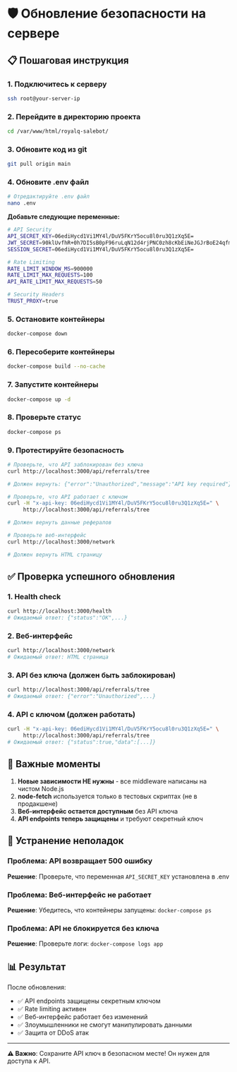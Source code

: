 # 🛡️ Обновление безопасности на сервере

## 📋 Пошаговая инструкция

### 1. Подключитесь к серверу
```bash
ssh root@your-server-ip
```

### 2. Перейдите в директорию проекта
```bash
cd /var/www/html/royalq-salebot/
```

### 3. Обновите код из git
```bash
git pull origin main
```

### 4. Обновите .env файл
```bash
# Отредактируйте .env файл
nano .env
```

**Добавьте следующие переменные:**
```bash
# API Security
API_SECRET_KEY=06ediHycd1Vi1MY4l/DuV5FKrY5ocu8l0ru3Q1zXq5E=
JWT_SECRET=90klUvfhR+0h7DI5sB0pF96ruLqN12d4rjPNC0zh8cKbEiNeJGJrBoE24qfm+NPZlBAiBZFC0G2KBNiZBmQU0w==
SESSION_SECRET=06ediHycd1Vi1MY4l/DuV5FKrY5ocu8l0ru3Q1zXq5E=

# Rate Limiting
RATE_LIMIT_WINDOW_MS=900000
RATE_LIMIT_MAX_REQUESTS=100
API_RATE_LIMIT_MAX_REQUESTS=50

# Security Headers
TRUST_PROXY=true
```

### 5. Остановите контейнеры
```bash
docker-compose down
```

### 6. Пересоберите контейнеры
```bash
docker-compose build --no-cache
```

### 7. Запустите контейнеры
```bash
docker-compose up -d
```

### 8. Проверьте статус
```bash
docker-compose ps
```

### 9. Протестируйте безопасность
```bash
# Проверьте, что API заблокирован без ключа
curl http://localhost:3000/api/referrals/tree

# Должен вернуть: {"error":"Unauthorized","message":"API key required"}

# Проверьте, что API работает с ключом
curl -H "x-api-key: 06ediHycd1Vi1MY4l/DuV5FKrY5ocu8l0ru3Q1zXq5E=" \
     http://localhost:3000/api/referrals/tree

# Должен вернуть данные рефералов

# Проверьте веб-интерфейс
curl http://localhost:3000/network

# Должен вернуть HTML страницу
```

## ✅ Проверка успешного обновления

### 1. Health check
```bash
curl http://localhost:3000/health
# Ожидаемый ответ: {"status":"OK",...}
```

### 2. Веб-интерфейс
```bash
curl http://localhost:3000/network
# Ожидаемый ответ: HTML страница
```

### 3. API без ключа (должен быть заблокирован)
```bash
curl http://localhost:3000/api/referrals/tree
# Ожидаемый ответ: {"error":"Unauthorized",...}
```

### 4. API с ключом (должен работать)
```bash
curl -H "x-api-key: 06ediHycd1Vi1MY4l/DuV5FKrY5ocu8l0ru3Q1zXq5E=" \
     http://localhost:3000/api/referrals/tree
# Ожидаемый ответ: {"status":true,"data":[...]}
```

## 🚨 Важные моменты

1. **Новые зависимости НЕ нужны** - все middleware написаны на чистом Node.js
2. **node-fetch** используется только в тестовых скриптах (не в продакшене)
3. **Веб-интерфейс остается доступным** без API ключа
4. **API endpoints теперь защищены** и требуют секретный ключ

## 🔧 Устранение неполадок

### Проблема: API возвращает 500 ошибку
**Решение**: Проверьте, что переменная `API_SECRET_KEY` установлена в .env

### Проблема: Веб-интерфейс не работает
**Решение**: Убедитесь, что контейнеры запущены: `docker-compose ps`

### Проблема: API не блокируется без ключа
**Решение**: Проверьте логи: `docker-compose logs app`

## 📊 Результат

После обновления:
- ✅ API endpoints защищены секретным ключом
- ✅ Rate limiting активен
- ✅ Веб-интерфейс работает без изменений
- ✅ Злоумышленники не смогут манипулировать данными
- ✅ Защита от DDoS атак

---

**⚠️ Важно**: Сохраните API ключ в безопасном месте! Он нужен для доступа к API.
